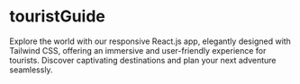 # touristGuide
Explore the world with our responsive React.js app, elegantly designed with Tailwind CSS, offering an immersive and user-friendly experience for tourists. Discover captivating destinations and plan your next adventure seamlessly.
